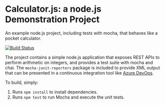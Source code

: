 Calculator.js: a node.js Demonstration Project
==============================================
An example node.js project, including tests with mocha, that behaves like
a pocket calculator.

[![Build Status](https://davidmercer.visualstudio.com/Calculator/_apis/build/status/davidjmercer.calculator?branchName=master)](https://davidmercer.visualstudio.com/Calculator/_build/latest?definitionId=4&branchName=master)

The project contains a simple node.js application that exposes REST APIs
to perform arithmetic on integers, and provides a test suite with mocha
and chai.  The `mocha-junit-reporters` package is included to provide XML
output that can be presented in a continuous integration tool like
[Azure DevOps](https://azure.com/devops).

To build, simply:

1. Runs `npm install` to install dependencies.
2. Runs `npm test` to run Mocha and execute the unit tests.

